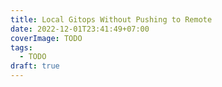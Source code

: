```yaml
---
title: Local Gitops Without Pushing to Remote
date: 2022-12-01T23:41:49+07:00
coverImage: TODO
tags:
  - TODO
draft: true
---
```


